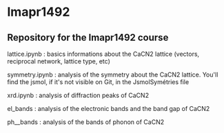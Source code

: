 # lmapr1492
## Repository for the lmapr1492 course

lattice.ipynb : basics informations about the CaCN2 lattice (vectors, reciprocal network, lattice type, etc)

symmetry.ipynb : analysis of the symmetry about the CaCN2 lattice. You'll find the jsmol, if it's not visible on Git, in the JsmolSymétries file

xrd.ipynb : analysis of diffraction peaks of CaCN2

el_bands : analysis of the electronic bands and the band gap of CaCN2

ph__bands : analysis of the bands of phonon of CaCN2
